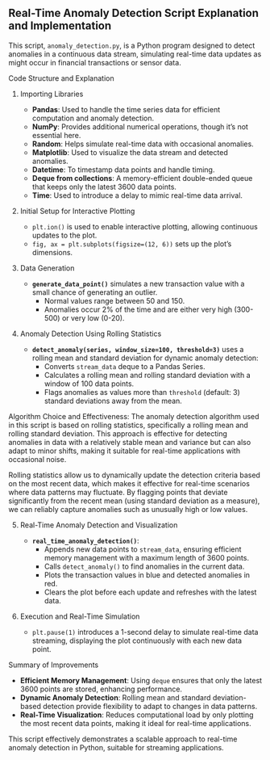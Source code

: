 ## Real-Time Anomaly Detection Script Explanation and Implementation

This script, `anomaly_detection.py`, is a Python program designed to detect anomalies in a continuous data stream, 
simulating real-time data updates as might occur in financial transactions or sensor data.

Code Structure and Explanation

1. Importing Libraries
   - **Pandas**: Used to handle the time series data for efficient computation and anomaly detection.
   - **NumPy**: Provides additional numerical operations, though it’s not essential here.
   - **Random**: Helps simulate real-time data with occasional anomalies.
   - **Matplotlib**: Used to visualize the data stream and detected anomalies.
   - **Datetime**: To timestamp data points and handle timing.
   - **Deque from collections**: A memory-efficient double-ended queue that keeps only the latest 3600 data points.
   - **Time**: Used to introduce a delay to mimic real-time data arrival.

2. Initial Setup for Interactive Plotting
   - `plt.ion()` is used to enable interactive plotting, allowing continuous updates to the plot.
   - `fig, ax = plt.subplots(figsize=(12, 6))` sets up the plot’s dimensions.

3. Data Generation
   - **`generate_data_point()`** simulates a new transaction value with a small chance of generating an outlier.
     - Normal values range between 50 and 150.
     - Anomalies occur 2% of the time and are either very high (300-500) or very low (0-20).

4. Anomaly Detection Using Rolling Statistics
   - **`detect_anomaly(series, window_size=100, threshold=3)`** uses a rolling mean and standard deviation for dynamic anomaly detection:
     - Converts `stream_data` deque to a Pandas Series.
     - Calculates a rolling mean and rolling standard deviation with a window of 100 data points.
     - Flags anomalies as values more than `threshold` (default: 3) standard deviations away from the mean.

Algorithm Choice and Effectiveness:
   The anomaly detection algorithm used in this script is based on rolling statistics, specifically a rolling mean and rolling standard deviation. 
   This approach is effective for detecting anomalies in data with a relatively stable mean and variance but can also adapt to minor shifts, making it suitable for real-time applications with occasional noise.
   
   Rolling statistics allow us to dynamically update the detection criteria based on the most recent data, which makes it effective for real-time scenarios where data patterns may fluctuate. 
   By flagging points that deviate significantly from the recent mean (using standard deviation as a measure), we can reliably capture anomalies such as unusually high or low values.
   
5. Real-Time Anomaly Detection and Visualization
   - **`real_time_anomaly_detection()`**:
     - Appends new data points to `stream_data`, ensuring efficient memory management with a maximum length of 3600 points.
     - Calls `detect_anomaly()` to find anomalies in the current data.
     - Plots the transaction values in blue and detected anomalies in red.
     - Clears the plot before each update and refreshes with the latest data.

6. Execution and Real-Time Simulation
   - `plt.pause(1)` introduces a 1-second delay to simulate real-time data streaming, displaying the plot continuously with each new data point.

Summary of Improvements
   - **Efficient Memory Management**: Using `deque` ensures that only the latest 3600 points are stored, enhancing performance.
   - **Dynamic Anomaly Detection**: Rolling mean and standard deviation-based detection provide flexibility to adapt to changes in data patterns.
   - **Real-Time Visualization**: Reduces computational load by only plotting the most recent data points, making it ideal for real-time applications.

This script effectively demonstrates a scalable approach to real-time anomaly detection in Python, suitable for streaming applications.
